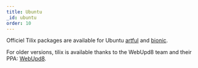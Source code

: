 ```yaml
---
title: Ubuntu
_id: ubuntu
order: 10
---
```


Officiel Tilix packages are available for Ubuntu [artful](https://packages.ubuntu.com/artful/tilix) and [bionic](https://packages.ubuntu.com/bionic/tilix).

For older versions, tilix is available thanks to the WebUpd8 team and their PPA: [WebUpd8](https://launchpad.net/~webupd8team/+archive/ubuntu/terminix).
